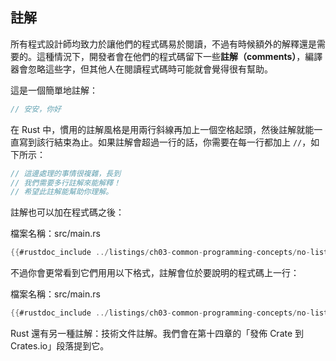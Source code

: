 ## 註解

所有程式設計師均致力於讓他們的程式碼易於閱讀，不過有時候額外的解釋還是需要的。這種情況下，開發者會在他們的程式碼留下一些**註解（comments）**，編譯器會忽略這些字，但其他人在閱讀程式碼時可能就會覺得很有幫助。

這是一個簡單地註解：

```rust
// 安安，你好
```

在 Rust 中，慣用的註解風格是用兩行斜線再加上一個空格起頭，然後註解就能一直寫到該行結束為止。如果註解會超過一行的話，你需要在每一行都加上 `//`，如下所示：

```rust
// 這邊處理的事情很複雜，長到
// 我們需要多行註解來能解釋！
// 希望此註解能幫助你理解。
```

註解也可以加在程式碼之後：

<span class="filename">檔案名稱：src/main.rs</span>

```rust
{{#rustdoc_include ../listings/ch03-common-programming-concepts/no-listing-24-comments-end-of-line/src/main.rs}}
```

不過你會更常看到它們用用以下格式，註解會位於要說明的程式碼上一行：

<span class="filename">檔案名稱：src/main.rs</span>

```rust
{{#rustdoc_include ../listings/ch03-common-programming-concepts/no-listing-25-comments-above-line/src/main.rs}}
```

Rust 還有另一種註解：技術文件註解。我們會在第十四章的「發佈 Crate 到 Crates.io」段落提到它。
